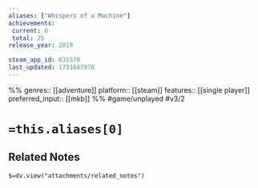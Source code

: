 ```yaml
---
aliases: ["Whispers of a Machine"]
achievements:
 current: 0
 total: 25
release_year: 2019

steam_app_id: 631570
last_updated: 1751647978
---
```

%%
genres:: [[adventure]]
platform:: [[steam]]
features:: [[single player]]
preferred_input:: [[mkb]]
%%
#game/unplayed
#v3/2

# `=this.aliases[0]`
## Related Notes
`$=dv.view("attachments/related_notes")`